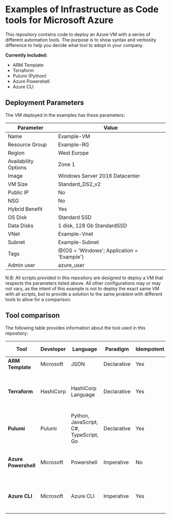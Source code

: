 # Examples of Infrastructure as Code tools for Microsoft Azure

This repository contains code to deploy an Azure VM with a series of different automation tools. The purpose is to show syntax and verbosity difference to help you decide what tool to adopt in your company.

**Currently included:**
- ARM Template
- Terraform
- Pulumi (Python)
- Azure Powershell
- Azure CLI

## Deployment Parameters
The VM deployed in the examples has these parameters:

Parameter | Value
--- | ---
Name | Example-VM
Resource Group | Example-RG
Region | West Europe
Availability Options | Zone 1
Image | Windows Server 2016 Datacenter
VM Size | Standard_DS2_v2
Public IP | No
NSG | No
Hybrid Benefit | Yes
OS Disk | Standard SSD
Data Disks | 1 disk, 128 Gb StandardSSD
VNet | Example-Vnet
Subnet | Example-Subnet
Tags | @{OS = 'Windows'; Application = 'Example'}
Admin user | azure_user

N.B: All scripts provided in this repository are designed to deploy a VM that respects the parameters listed above.
All other configurations may or may not vary, as the intent of this example is not to deploy the exact same VM with all scripts, but to provide a solution to the same problem with different tools to allow for a comparison.

## Tool comparison

The following table provides information about the tool used in this repository:

Tool | Developer | Language | Paradigm | Idempotent | Change Preview | Supported Platforms
---- | --------- | -------- | -------- | ---------- | -------------- | -------------------
**ARM Template** | Microsoft | JSON | Declarative | Yes | Yes (preview) | Platform independent
**Terraform** | HashiCorp | HashiCorp Language | Declarative | Yes | Yes | Windows, MacOS, Linux, FreeBSD, OpenBSD, Solaris
**Pulumi** | Pulumi | Python, JavaScript, C#, TypeScript, Go | Declarative | Yes | Yes | Windows, MacOS, Linux
**Azure Powershell** | Microsoft | Powershell | Imperative | No | No | Windows, MacOS, Linux, Web (Cloud shell)
**Azure CLI** | Microsoft | Azure CLI | Imperative | Yes | No | Windows, MacOS, Linux, Web (Cloud shell)